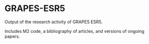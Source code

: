 # GRAPES-ESR5
Output of the research activity of GRAPES ESR5.

Includes M2 code, a bibliography of articles, and versions of ongoing papers.
